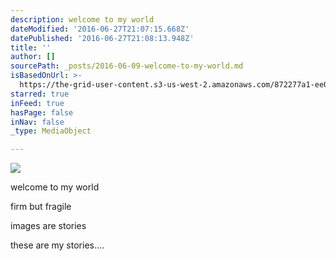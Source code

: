 ```yaml
---
description: welcome to my world
dateModified: '2016-06-27T21:07:15.668Z'
datePublished: '2016-06-27T21:08:13.948Z'
title: ''
author: []
sourcePath: _posts/2016-06-09-welcome-to-my-world.md
isBasedOnUrl: >-
  https://the-grid-user-content.s3-us-west-2.amazonaws.com/872277a1-ee0f-4146-8e29-1268e2f72b0d.jpg
starred: true
inFeed: true
hasPage: false
inNav: false
_type: MediaObject

---
```

![](https://the-grid-user-content.s3-us-west-2.amazonaws.com/872277a1-ee0f-4146-8e29-1268e2f72b0d.jpg)

welcome to my world

firm but fragile

images are stories

these are my stories....